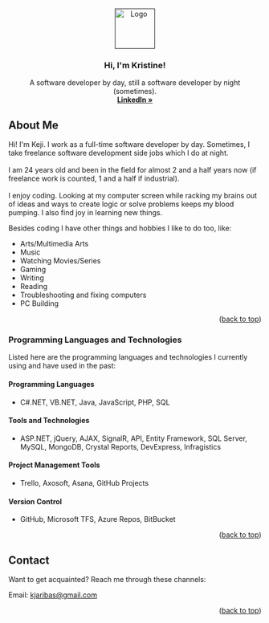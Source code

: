 <!-- Improved compatibility of back to top link: See: https://github.com/othneildrew/Best-README-Template/pull/73 -->
<a name="readme-top"></a>

<!-- PROJECT LOGO -->
<br />
<div align="center">
  <a href="">
    <img src="" alt="Logo" width="80" height="80">
  </a>

  <h3 align="center">Hi, I'm Kristine!</h3>

  <p align="center">
    A software developer by day, still a software developer by night (sometimes).
    <br />
    <a href="https://www.linkedin.com/in/kjaribas/"><strong>LinkedIn »</strong></a>
  </p>
</div>

<!-- ABOUT -->
## About Me

<!--[![Product Name Screen Shot][product-screenshot]](https://example.com)-->

Hi! I'm Keji. I work as a full-time software developer by day. Sometimes, I take freelance software development side jobs which I do at night. 
<br><br> I am 24 years old and been in the field for almost 2 and a half years now (if freelance work is counted, 1 and a half if industrial). 
<br><br> I enjoy coding. Looking at my computer screen while racking my brains out of ideas and ways to create logic or solve problems keeps my blood pumping. I also find joy in learning new things.

Besides coding I have other things and hobbies I like to do too, like:
* Arts/Multimedia Arts
* Music
* Watching Movies/Series
* Gaming
* Writing
* Reading
* Troubleshooting and fixing computers 
* PC Building


<p align="right">(<a href="#readme-top">back to top</a>)</p>

### Programming Languages and Technologies

Listed here are the programming languages and technologies I currently using and have used in the past:

#### Programming Languages
* C#.NET, VB.NET, Java, JavaScript, PHP, SQL

#### Tools and Technologies
* ASP.NET, jQuery, AJAX, SignalR, API, Entity Framework, SQL Server, MySQL,
MongoDB, Crystal Reports, DevExpress, Infragistics

#### Project Management Tools
* Trello, Axosoft, Asana, GitHub Projects

#### Version Control
* GitHub, Microsoft TFS, Azure Repos, BitBucket

<p align="right">(<a href="#readme-top">back to top</a>)</p>
  
<!-- CONTACT -->
## Contact

Want to get acquainted? Reach me through these channels:

Email: kjaribas@gmail.com <br>

<p align="right">(<a href="#readme-top">back to top</a>)</p>

<!-- MARKDOWN LINKS & IMAGES -->
<!-- https://www.markdownguide.org/basic-syntax/#reference-style-links -->
[contributors-shield]: https://img.shields.io/github/contributors/othneildrew/Best-README-Template.svg?style=for-the-badge
[contributors-url]: https://github.com/othneildrew/Best-README-Template/graphs/contributors
[forks-shield]: https://img.shields.io/github/forks/othneildrew/Best-README-Template.svg?style=for-the-badge
[forks-url]: https://github.com/othneildrew/Best-README-Template/network/members
[stars-shield]: https://img.shields.io/github/stars/othneildrew/Best-README-Template.svg?style=for-the-badge
[stars-url]: https://github.com/othneildrew/Best-README-Template/stargazers
[issues-shield]: https://img.shields.io/github/issues/othneildrew/Best-README-Template.svg?style=for-the-badge
[issues-url]: https://github.com/othneildrew/Best-README-Template/issues
[license-shield]: https://img.shields.io/github/license/othneildrew/Best-README-Template.svg?style=for-the-badge
[license-url]: https://github.com/othneildrew/Best-README-Template/blob/master/LICENSE.txt
[linkedin-shield]: https://img.shields.io/badge/-LinkedIn-black.svg?style=for-the-badge&logo=linkedin&colorB=555
[linkedin-url]: https://linkedin.com/in/othneildrew
[product-screenshot]: images/screenshot.png
[Next.js]: https://img.shields.io/badge/next.js-000000?style=for-the-badge&logo=nextdotjs&logoColor=white
[Next-url]: https://nextjs.org/
[React.js]: https://img.shields.io/badge/React-20232A?style=for-the-badge&logo=react&logoColor=61DAFB
[React-url]: https://reactjs.org/
[Vue.js]: https://img.shields.io/badge/Vue.js-35495E?style=for-the-badge&logo=vuedotjs&logoColor=4FC08D
[Vue-url]: https://vuejs.org/
[Angular.io]: https://img.shields.io/badge/Angular-DD0031?style=for-the-badge&logo=angular&logoColor=white
[Angular-url]: https://angular.io/
[Svelte.dev]: https://img.shields.io/badge/Svelte-4A4A55?style=for-the-badge&logo=svelte&logoColor=FF3E00
[Svelte-url]: https://svelte.dev/
[Laravel.com]: https://img.shields.io/badge/Laravel-FF2D20?style=for-the-badge&logo=laravel&logoColor=white
[Laravel-url]: https://laravel.com
[Bootstrap.com]: https://img.shields.io/badge/Bootstrap-563D7C?style=for-the-badge&logo=bootstrap&logoColor=white
[Bootstrap-url]: https://getbootstrap.com
[JQuery.com]: https://img.shields.io/badge/jQuery-0769AD?style=for-the-badge&logo=jquery&logoColor=white
[JQuery-url]: https://jquery.com 
